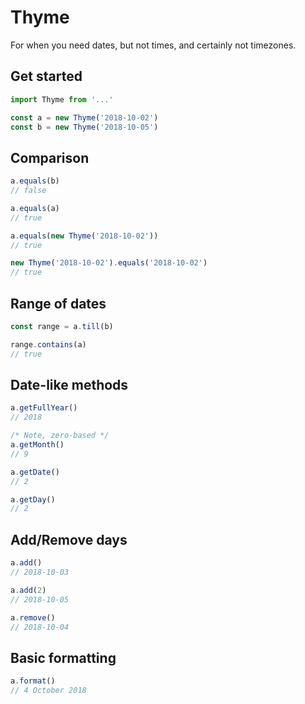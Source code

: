 # Thyme

For when you need dates, but not times, and certainly not timezones.

## Get started

```js
import Thyme from '...'

const a = new Thyme('2018-10-02')
const b = new Thyme('2018-10-05')
```

## Comparison

```js
a.equals(b)
// false

a.equals(a)
// true

a.equals(new Thyme('2018-10-02'))
// true

new Thyme('2018-10-02').equals('2018-10-02')
// true
```

## Range of dates

```js
const range = a.till(b)

range.contains(a)
// true
```

## Date-like methods

```js
a.getFullYear()
// 2018

/* Note, zero-based */
a.getMonth()
// 9

a.getDate()
// 2

a.getDay()
// 2
```

## Add/Remove days

```js
a.add()
// 2018-10-03

a.add(2)
// 2018-10-05

a.remove()
// 2018-10-04
```

## Basic formatting

```js
a.format()
// 4 October 2018
```